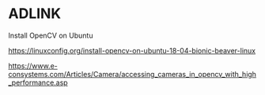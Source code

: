 # ADLINK
Install OpenCV on Ubuntu

https://linuxconfig.org/install-opencv-on-ubuntu-18-04-bionic-beaver-linux

https://www.e-consystems.com/Articles/Camera/accessing_cameras_in_opencv_with_high_performance.asp
